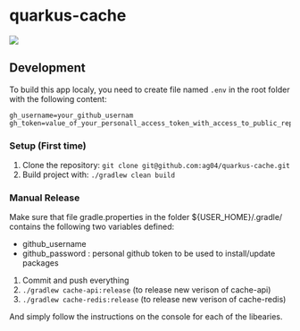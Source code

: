 # quarkus-cache
![](https://img.shields.io/badge/Java-ED8B00?style=for-the-badge&logo=java&logoColor=white&style=flat)


## Development

To build this app localy, you need to create file named `.env` in the root folder with the following content:
```
gh_username=your_github_usernam
gh_token=value_of_your_personall_access_token_with_access_to_public_repositories
```

### Setup (First time)
1. Clone the repository: `git clone git@github.com:ag04/quarkus-cache.git`
4. Build project with: ` ./gradlew clean build `

### Manual Release
Make sure that file gradle.properties in the folder ${USER_HOME}/.gradle/ contains the following two variables defined:

* github_username
* github_password : personal github token to be used to install/update packages

1) Commit and push everything
2) `./gradlew cache-api:release` (to release new verison of cache-api)
3) `./gradlew cache-redis:release` (to release new verison of cache-redis)

And simply follow the instructions on the console for each of the libearies.
